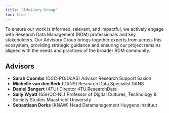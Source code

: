 ```yaml
---
title: "Advisory Group"
toc: true
---
```



To ensure our work is informed, relevant, and impactful, we actively engage with Research Data Management (RDM) professionals and key stakeholders. Our Advisory Group brings together experts from across this ecosystem, providing strategic guidance and ensuring our project remains aligned with the needs and practices of the broader RDM community.

## Advisors

* **Sarah Coombs** (DCC-PO/UoAS) Advisor Research Support Saxion
* **Michelle van den Berk** (DANS) Research Data Specialist DANS
* **Daniel Bangert** (4TU) Director 4TU.ResearchData
* **Sally Wyatt** (SSHOC-NL) Professor of Digital Cultures, Technology & Society Studies Maastricht University
* **Sebastiaan Derks** (KNAW) Head Datamanagement Huygens Instituut

